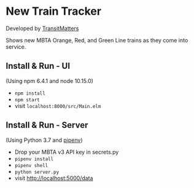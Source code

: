 # New Train Tracker

Developed by [TransitMatters](transitmatters.org)

Shows new MBTA Orange, Red, and Green Line trains as they come into service.

## Install & Run - UI

(Using npm 6.4.1 and node 10.15.0)

- `npm install`
- `npm start`
- visit `localhost:8000/src/Main.elm`

## Install & Run - Server

(Using Python 3.7 and [pipenv](https://pipenv.readthedocs.io/en/latest/))

- Drop your MBTA v3 API key in secrets.py
- `pipenv install`
- `pipenv shell`
- `python server.py`
- visit [http://localhost:5000/data](http://localhost:5000/data)